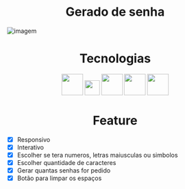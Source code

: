 <h1 align="center">Gerado de senha</h1>

![imagem](https://user-images.githubusercontent.com/103364944/219140674-2b95110f-c030-4177-8c6a-95a7cc6ea9f1.png)

<h1 align="center">Tecnologias</h1>

<div align="center">
  <img style="width:50px" src="https://user-images.githubusercontent.com/103364944/219129140-cd95b8d4-0ad6-4cca-a11b-dadbf29df3ee.png">
  <img style="width:35px" src="https://user-images.githubusercontent.com/103364944/219129521-65ddf37d-42ee-4c48-8998-3a2db772c2fe.png">
  <img style="width:50px" src="https://user-images.githubusercontent.com/103364944/219129572-2d2d7d2a-74c8-40b5-a30b-b1ba9434b767.png">
  <img style="width:50px" src="https://user-images.githubusercontent.com/103364944/219129926-cf82595f-330e-4f62-9b70-2dc7e57dc5c6.png">
  <img style="width:50px" src="https://user-images.githubusercontent.com/103364944/219129675-071b284a-1229-4575-95c3-712f6445b575.png">
</div>

<h1 align="center">Feature</h1>

- [x] Responsivo
- [x] Interativo
- [x] Escolher se tera numeros, letras maiusculas ou simbolos
- [x] Escolher quantidade de caracteres
- [x] Gerar quantas senhas for pedido
- [x] Botão para limpar os espaços
